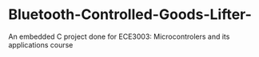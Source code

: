 # Bluetooth-Controlled-Goods-Lifter-
An embedded C project done for ECE3003: Microcontrolers and its applications course
